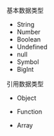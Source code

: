 基本数据类型

- String
- Number
- Boolean
- Undefined
- null
- Symbol
- BigInt

引用数据类型

- Object

- Function

- Array

  
